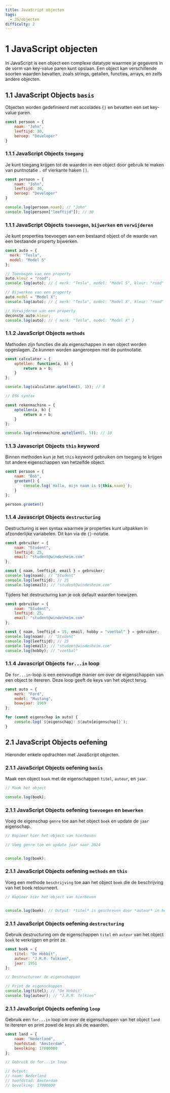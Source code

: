```yaml
---
title: JavaScript objecten
tags:
  - JS/objecten
difficulty: 2
---
```


# 1 JavaScript objecten
In JavaScript is een object een complexe datatype waarmee je gegevens in de vorm van key-value paren kunt opslaan. Een object kan verschillende soorten waarden bevatten, zoals strings, getallen, functies, arrays, en zelfs andere objecten.

## 1.1 JavaScript Objects `basis`
Objecten worden gedefinieerd met accolades `{}` en bevatten een set key-value paren.

```javascript
const persoon = {
    naam: "John",
    leeftijd: 30,
    beroep: "Developer"
}
```

### 1.1.1 JavaScript Objects `toegang`
Je kunt toegang krijgen tot de waarden in een object door gebruik te maken van puntnotatie `.` of vierkante haken `[]`.

```javascript
const persoon = {
    naam: "John",
    leeftijd: 30,
    beroep: "Developer"
}

console.log(persoon.naam); // "John"
console.log(persoon["leeftijd"]); // 30
```

### 1.1.1 JavaScript Objects `toevoegen`, `bijwerken` en `verwijderen`
Je kunt properties toevoegen aan een bestaand object of de waarde van een bestaande property bijwerken.

```javascript
const auto = {
  merk: "Tesla",
  model: "Model S"
};

// Toevoegen van een property
auto.kleur = "rood";
console.log(auto); // { merk: "Tesla", model: "Model S", kleur: "rood" }

// Bijwerken van een property
auto.model = "Model X";
console.log(auto); // { merk: "Tesla", model: "Model X", kleur: "rood" }

// Verwijderen van een property
deconste auto.kleur;
console.log(auto); // { merk: "Tesla", model: "Model X" }
```

### 1.1.2 JavaScript Objects `methods`
Methoden zijn functies die als eigenschappen in een object worden opgeslagen. Ze kunnen worden aangeroepen met de puntnotatie.

```javascript
const calculator = {
    optellen: function(a, b) {
        return a + b;
    }
};

console.log(calculator.optellen(5, 3)); // 8

// ES6 syntax

const rekenmachine = {
    optellen(a, b) {
        return a + b;
    }
};

console.log(rekenmachine.optellen(5, 5)); // 10
```

### 1.1.3 Javascript Objects `this` keyword
Binnen methoden kun je het `this` keyword gebruiken om toegang te krijgen tot andere eigenschappen van hetzelfde object.

```javascript
const persoon = {
    naam: "Bob",
    groeten() {
        console.log(`Hallo, mijn naam is ${this.naam}`);
    }
};

persoon.groeten()
```

### 1.1.4 Javascript Objects `destructuring`
Destructuring is een syntax waarmee je properties kunt uitpakken in afzonderlijke variabelen. Dit kan via de `{}`-notatie.

```javascript
const gebruiker = {
    naam: "Student",
    leeftijd: 25,
    email: "student@windesheim.com"
};

const { naam, leeftijd, email } = gebruiker;
console.log(naam); // "Student"
console.log(leeftijd); // 25
console.log(email); // "student@windesheim.com"
```

Tijdens het destructuring kan je ook default waarden toewijzen.

```javascript
const gebruiker = {
    naam: "Student",
    leeftijd: 25,
    email: "student@windesheim.com"
};

const { naam, leeftijd = 15, email, hobby = "voetbal" } = gebruiker;
console.log(naam); // "Student"
console.log(leeftijd); // 25
console.log(email); // "student@windesheim.com"
console.log(hobby); // "voetbal"
```

### 1.1.4 Javascript Objects `for...in` loop
De `for...in`-loop is een eenvoudige manier om over de eigenschappen van een object te itereren. Deze loop geeft de keys van het object terug.

```javascript
const auto = {
    merk: "Ford",
    model: "Mustang",
    bouwjaar: 1969
};

for (const eigenschap in auto) {
    console.log(`${eigenschap}: ${auto[eigenschap]}`);
}
```

## 2.1 JavaScript Objects oefening
Hieronder enkele opdrachten met JavaScript objecten.

### 2.1.1 JavaScript Objects oefening `basis`
Maak een object `boek` met de eigenschappen `titel`, `auteur`, en `jaar`.

```javascript runner
// Maak het object

console.log(boek);
```

### 2.1.1 JavaScript Objects oefening `toevoegen` en `bewerken`
Voeg de eigenschap `genre` toe aan het object `boek` en update de `jaar` eigenschap.

```javascript runner
// Kopieer hier het object van hierboven

// Voeg genre toe en update jaar naar 2024


console.log(boek);
```

### 2.1.1 JavaScript Objects oefening `methods` en `this`
Voeg een methode `beschrijving` toe aan het object `boek` die de beschrijving van het boek retourneert.

```javascript runner
// Kopieer hier het object van hierboven


console.log(boek); // Output: *titel* is geschreven door *auteur* in het jaar *jaar*.
```

### 2.1.1 JavaScript Objects oefening `destructuring`
Gebruik destructuring om de eigenschappen `titel` en `auteur` van het object `boek` te verkrijgen en print ze.

```javascript runner
const boek = {
    titel: "De Hobbit",
    auteur: "J.R.R. Tolkien",
    jaar: 1951
};

// Destructureer de eigenschappen

// Print de eigenschappen
console.log(titel); // "De Hobbit"
console.log(auteur); // "J.R.R. Tolkien"
```

### 2.1.1 JavaScript Objects oefening `loop`
Gebruik een `for...in` loop om over de eigenschappen van het object `land` te itereren en print zowel de keys als de waarden.

```javascript runner
const land = {
    naam: "Nederland",
    hoofdstad: "Amsterdam",
    bevolking: 17000000
};

// Gebruik de for...in loop

// Output:
// naam: Nederland
// hoofdstad: Amsterdam
// bevolking: 17000000
```
